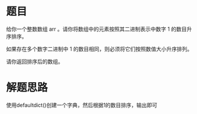 # 题目
给你一个整数数组 arr 。请你将数组中的元素按照其二进制表示中数字 1 的数目升序排序。  

如果存在多个数字二进制中 1 的数目相同，则必须将它们按照数值大小升序排列。  

请你返回排序后的数组。

# 解题思路
使用defaultdict()创建一个字典，然后根据1的数目排序，输出即可